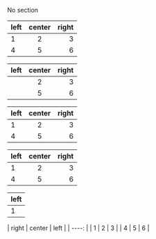 ﻿No section

| left | center | right |
| ---- | :----: | ----: |
| 1    | 2      | 3     |
| 4    | 5      | 6     |

| left | center | right |
| ---- | :----: | ----: |
|      | 2      | 3     |
|      | 5      | 6     |

| left | center | right |
| :--- | :----: | ----: |
| 1    | 2      | 3     |
| 4    | 5      | 6     |

left | center | right
:--- | :----: | ----:
1    | 2      | 3    
4    | 5      | 6    

| left
| ----
| 1

| right | center | left |
| ----: |
| 1     | 2      | 3    |
| 4     | 5      | 6    |
